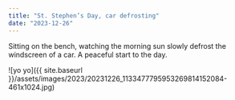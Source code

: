 ```yaml
---
title: "St. Stephen’s Day, car defrosting"
date: "2023-12-26"
---
```


Sitting on the bench, watching the morning sun slowly defrost the windscreen of a car. A peaceful start to the day.

![yo yo]({{ site.baseurl }}/assets/images/2023/20231226_1133477795953269814152084-461x1024.jpg)
